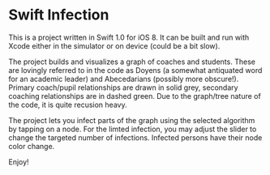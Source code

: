 Swift Infection
==============

This is a project written in Swift 1.0 for iOS 8. It can be built and run with Xcode either in the simulator or on device (could be a bit slow).

The project builds and visualizes a graph of coaches and students. These are lovingly referred to in the code as Doyens (a somewhat antiquated word for an academic leader) and Abecedarians (possibly more obscure!). Primary coach/pupil relationships are drawn in solid grey, secondary coaching relationships are in dashed green. Due to the graph/tree nature of the code, it is quite recusion heavy.

The project lets you infect parts of the graph using the selected algorithm by tapping on a node. For the limted infection, you may adjust the slider to change the targeted number of infections. Infected persons have their node color change.

Enjoy!

